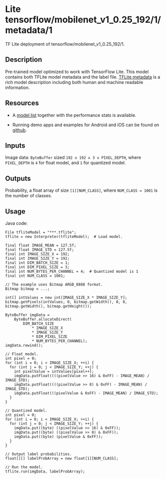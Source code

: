 # Lite tensorflow/mobilenet_v1_0.25_192/1/metadata/1
TF Lite deployment of tensorflow/mobilenet_v1_0.25_192/1.

<!-- asset-path: legacy -->
<!-- parent-model: tensorflow/mobilenet_v1_0.25_192/1 -->
<!-- interactive-model-name: tflite_image_classifier -->

## Description
Pre-trained model optimized to work with TensorFlow Lite.
This model contains both TFLite model metadata and the label file.
[TFLite metadata](https://www.tensorflow.org/lite/convert/metadata) is a rich
model description including both human and machine readable information.

## Resources

-   A [model list](https://www.tensorflow.org/lite/models/image_classification/overview)
    together with the performance stats is available.

-   Running demo apps and examples for Android and iOS can be found on
    [github](https://github.com/tensorflow/examples/blob/master/lite/examples/image_classification).

## Inputs

Image data: `ByteBuffer` sized `192 x 192 x 3 x PIXEL_DEPTH`, where
`PIXEL_DEPTH` is `4` for float model, and `1` for quantized model.

## Outputs

Probability, a float array of size `[1][NUM_CLASS]`, where `NUM_CLASS = 1001` is
the number of classes.

## Usage

Java code:

```
File tfliteModel = "***.tflite";
tflite = new Interpreter(tfliteModel);  # Load model.

final float IMAGE_MEAN = 127.5f;
final float IMAGE_STD = 127.5f;
final int IMAGE_SIZE_X = 192;
final int IMAGE_SIZE_Y = 192;
final int DIM_BATCH_SIZE = 1;
final int DIM_PIXEL_SIZE = 3;
final int NUM_BYTES_PER_CHANNEL = 4;  # Quantized model is 1
final int NUM_CLASS = 1001;

// The example uses Bitmap ARGB_8888 format.
Bitmap bitmap = ...;

int[] intValues = new int[IMAGE_SIZE_X * IMAGE_SIZE_Y];
bitmap.getPixels(intValues, 0, bitmap.getWidth(), 0, 0, bitmap.getWidth(), bitmap.getHeight());

ByteBuffer imgData =
    ByteBuffer.allocateDirect(
        DIM_BATCH_SIZE
            * IMAGE_SIZE_X
            * IMAGE_SIZE_Y
            * DIM_PIXEL_SIZE
            * NUM_BYTES_PER_CHANNEL);
imgData.rewind();

// Float model.
int pixel = 0;
for (int i = 0; i < IMAGE_SIZE_X; ++i) {
  for (int j = 0; j < IMAGE_SIZE_Y; ++j) {
    int pixelValue = intValues[pixel++];
    imgData.putFloat((((pixelValue >> 16) & 0xFF) - IMAGE_MEAN) / IMAGE_STD);
    imgData.putFloat((((pixelValue >> 8) & 0xFF) - IMAGE_MEAN) / IMAGE_STD);
    imgData.putFloat(((pixelValue & 0xFF) - IMAGE_MEAN) / IMAGE_STD);
  }
}

// Quantized model.
int pixel = 0;
for (int i = 0; i < IMAGE_SIZE_X; ++i) {
  for (int j = 0; j < IMAGE_SIZE_Y; ++j) {
    imgData.put((byte) ((pixelValue >> 16) & 0xFF));
    imgData.put((byte) ((pixelValue >> 8) & 0xFF));
    imgData.put((byte) (pixelValue & 0xFF));
  }
}

// Output label probabilities.
float[][] labelProbArray = new float[1][NUM_CLASS];

// Run the model.
tflite.run(imgData, labelProbArray);
```

